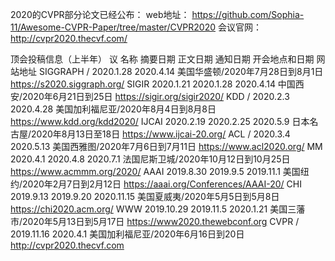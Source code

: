 
2020的CVPR部分论文已经公布：
web地址：
https://github.com/Sophia-11/Awesome-CVPR-Paper/tree/master/CVPR2020
会议官网：
http://cvpr2020.thecvf.com/   

顶会投稿信息（上半年）
议
名称
摘要日期 正文日期 通知日期 开会地点和日期 网站地址
SIGGRAPH / 2020.1.28 2020.4.14 美国华盛顿/2020年7月28日到8月1日
https://s2020.siggraph.org/
SIGIR 2020.1.21 2020.1.28 2020.4.14 中国西安/2020年6月21日到25日
https://sigir.org/sigir2020/
KDD / 2020.2.3 2020.4.28 美国加利福尼亚/2020年8月4日到8月8日
https://www.kdd.org/kdd2020/
IJCAI 2020.2.19 2020.2.25 2020.5.9 日本名古屋/2020年8月13日至18日
https://www.ijcai-20.org/
ACL / 2020.3.4 2020.5.13 美国西雅图/2020年7月6日到7月11日
https://www.acl2020.org/
MM 2020.4.1 2020.4.8 2020.7.1 法国尼斯卫城/2020年10月12日到10月25日
https://www.acmmm.org/2020/
AAAI 2019.8.30 2019.9.5 2019.11.1 美国纽约/2020年2月7日到2月12日
https://aaai.org/Conferences/AAAI-20/
CHI 2019.9.13 2019.9.20 2020.11.15 美国夏威夷/2020年5月5日到5月8日
https://chi2020.acm.org/
WWW 2019.10.29 2019.11.5 2020.1.21 美国三藩市/2020年5月13日到5月17日
https://www2020.thewebconf.org
CVPR / 2019.11.16 2020.4.1 美国加利福尼亚/2020年6月16日到20日
http://cvpr2020.thecvf.com